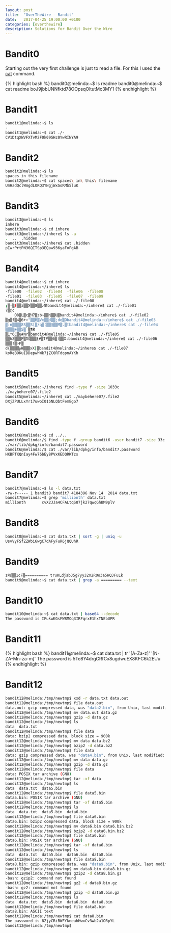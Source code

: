 ```yaml
---
layout: post
title:  "OverTheWire - Bandit"
date:   2017-04-25 19:00:00 +0100
categories: [overthewire]
description: Solutions for Bandit Over the Wire 
---
```


Bandit0
===

Starting out the very first challenge is just to read a file.  For this I used the [cat][cat] command. 

{% highlight bash %}
bandit0@melinda:~$ ls
readme
bandit0@melinda:~$ cat readme
boJ9jbbUNNfktd78OOpsqOltutMc3MY1
{% endhighlight %}

[cat]: http://man7.org/linux/man-pages/man1/cat.1.html

Bandit1
===
```bash
bandit1@melinda:~$ ls
-
bandit1@melinda:~$ cat ./-
CV1DtqXWVFXTvM2F0k09SHz0YwRINYA9
```

Bandit2
===
```bash
bandit2@melinda:~$ ls
spaces in this filename
bandit2@melinda:~$ cat spaces\ in\ this\ filename
UmHadQclWmgdLOKQ3YNgjWxGoRMb5luK
```

Bandit3
====
```bash
bandit3@melinda:~$ ls
inhere
bandit3@melinda:~$ cd inhere
bandit3@melinda:~/inhere$ ls -a
.  ..  .hidden
bandit3@melinda:~/inhere$ cat .hidden
pIwrPrtPN36QITSp3EQaw936yaFoFgAB
```

Bandit4
===
```bash
bandit4@melinda:~$ cd inhere
bandit4@melinda:~/inhere$ ls
-file00  -file02  -file04  -file06  -file08
-file01  -file03  -file05  -file07  -file09
bandit4@melinda:~/inhere$ cat ./-file00
;▒-▒(▒▒z▒▒У▒▒ޘ▒▒8鑾bandit4@melinda:~/inhere$ cat ./-file01
?▒@c
    O8▒L▒c▒Ч7▒zb~▒▒ף▒▒U▒bandit4@melinda:~/inhere$ cat ./-file02
▒g▒f▒4▒6+>"▒▒B▒Vx▒▒d▒▒;de▒Obandit4@melinda:~/inhere$ cat ./-file03
▒:n▒▒▒▒8S▒▒Ѕ[▒/q▒(▒▒@▒▒M▒.▒tbandit4@melinda:~/inhere$ cat ./-file04
▒▒▒▒+▒▒5▒`▒¶R
▒1*6C▒u#Nr▒bandit4@melinda:~/inhere$ cat ./-file05
▒▒hZ▒▒▒P▒邚▒▒▒{#▒TP▒▒6▒]▒▒X:bandit4@melinda:~/inhere$ cat ./-file06
▒▒▒!▒>P▒
d{▒▒▒▒ҏH▒▒▒xX|▒bandit4@melinda:~/inhere$ cat ./-file07
koReBOKuIDDepwhWk7jZC0RTdopnAYKh
```

Bandit5
====
```bash
bandit5@melinda:~/inhere$ find -type f -size 1033c
./maybehere07/.file2
bandit5@melinda:~/inhere$ cat ./maybehere07/.file2
DXjZPULLxYr17uwoI01bNLQbtFemEgo7
```

Bandit6
===
```bash
bandit6@melinda:~$ cd ../..
bandit6@melinda:/$ find -type f -group bandit6 -user bandit7 -size 33c  2>/dev/null
./var/lib/dpkg/info/bandit7.password
bandit6@melinda:/$ cat ./var/lib/dpkg/info/bandit7.password
HKBPTKQnIay4Fw76bEy8PVxKEDQRKTzs
```

Bandit7
====
```bash
bandit7@melinda:~$ ls -l data.txt
-rw-r----- 1 bandit8 bandit7 4184396 Nov 14  2014 data.txt
bandit7@melinda:~$ grep 'millionth' data.txt
millionth       cvX2JJa4CFALtqS87jk27qwqGhBM9plV
```

Bandit8
=====
```bash
bandit8@melinda:~$ cat data.txt | sort -g | uniq -u
UsvVyFSfZZWbi6wgC7dAFyFuR6jQQUhR
```

Bandit9
======
```bash
z哞▒▒1cF▒========== truKLdjsbJ5g7yyJ2X2R0o3a5HQJFuLk
bandit9@melinda:~$ cat data.txt | grep -a ========= --text
```

Bandit10
=======
```bash
bandit10@melinda:~$ cat data.txt | base64 --decode
The password is IFukwKGsFW8MOq3IRFqrxE1hxTNEbUPR
```

Bandit11
========
{% highlight bash %}
bandit11@melinda:~$ cat data.txt | tr '[A-Za-z]' '[N-ZA-Mn-za-m]'
The password is 5Te8Y4drgCRfCx8ugdwuEX8KFC6k2EUu
{% endhighlight %}

Bandit12
=======
```bash
bandit12@melinda:/tmp/newtmp$ xxd -r data.txt data.out
bandit12@melinda:/tmp/newtmp$ file data.out
data.out: gzip compressed data, was "data2.bin", from Unix, last modified: Fri Nov 14 10:32:20 2014, max compression
bandit12@melinda:/tmp/newtmp$ mv data.out data.gz
bandit12@melinda:/tmp/newtmp$ gzip -d data.gz
bandit12@melinda:/tmp/newtmp$ ls
data  data.txt
bandit12@melinda:/tmp/newtmp$ file data
data: bzip2 compressed data, block size = 900k
bandit12@melinda:/tmp/newtmp$ mv data data.bz2
bandit12@melinda:/tmp/newtmp$ bzip2 -d data.bz2
bandit12@melinda:/tmp/newtmp$ file data
data: gzip compressed data, was "data4.bin", from Unix, last modified: Fri Nov 14 10:32:20 2014, max compression
bandit12@melinda:/tmp/newtmp$ mv data data.gz
bandit12@melinda:/tmp/newtmp$ gzip -d data.gz
bandit12@melinda:/tmp/newtmp$ file data
data: POSIX tar archive (GNU)
bandit12@melinda:/tmp/newtmp$ tar -xf data
bandit12@melinda:/tmp/newtmp$ ls
data  data.txt  data5.bin
bandit12@melinda:/tmp/newtmp$ file data5.bin
data5.bin: POSIX tar archive (GNU)
bandit12@melinda:/tmp/newtmp$ tar -xf data5.bin
bandit12@melinda:/tmp/newtmp$ ls
data  data.txt  data5.bin  data6.bin
bandit12@melinda:/tmp/newtmp$ file data6.bin
data6.bin: bzip2 compressed data, block size = 900k
bandit12@melinda:/tmp/newtmp$ mv data6.bin data6.bin.bz2
bandit12@melinda:/tmp/newtmp$ bzip2 -d data6.bin.bz2
bandit12@melinda:/tmp/newtmp$ file data6.bin
data6.bin: POSIX tar archive (GNU)
bandit12@melinda:/tmp/newtmp$ tar -xf data6.bin
bandit12@melinda:/tmp/newtmp$ ls
data  data.txt  data5.bin  data6.bin  data8.bin
bandit12@melinda:/tmp/newtmp$ file data8.bin
data8.bin: gzip compressed data, was "data9.bin", from Unix, last modified: Fri Nov 14 10:32:20 2014, max compression
bandit12@melinda:/tmp/newtmp$ mv data8.bin data8.bin.gz
bandit12@melinda:/tmp/newtmp$ gzip2 -d data8.bin.gz
-bash: gzip2: command not found
bandit12@melinda:/tmp/newtmp$ gz2 -d data8.bin.gz
-bash: gz2: command not found
bandit12@melinda:/tmp/newtmp$ gzip -d data8.bin.gz
bandit12@melinda:/tmp/newtmp$ ls
data  data.txt  data5.bin  data6.bin  data8.bin
bandit12@melinda:/tmp/newtmp$ file data8.bin
data8.bin: ASCII text
bandit12@melinda:/tmp/newtmp$ cat data8.bin
The password is 8ZjyCRiBWFYkneahHwxCv3wb2a1ORpYL
bandit12@melinda:/tmp/newtmp$
```